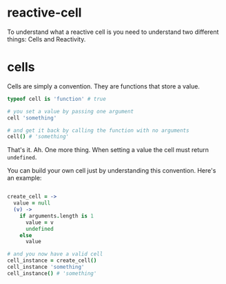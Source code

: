 reactive-cell
=============

To understand what a reactive cell is you need to understand two different things: Cells and Reactivity.

# cells

Cells are simply a convention. They are functions that store a value.

```coffeescript
typeof cell is 'function' # true

# you set a value by passing one argument
cell 'something'

# and get it back by calling the function with no arguments
cell() # 'something'
```

That's it. Ah. One more thing. When setting a value the cell must return `undefined`.

You can build your own cell just by understanding this convention. Here's an example:

```coffeescript

create_cell = ->
  value = null
  (v) ->
    if arguments.length is 1
      value = v
      undefined
    else
      value

# and you now have a valid cell
cell_instance = create_cell()
cell_instance 'something'
cell_instance() # 'something'

```


